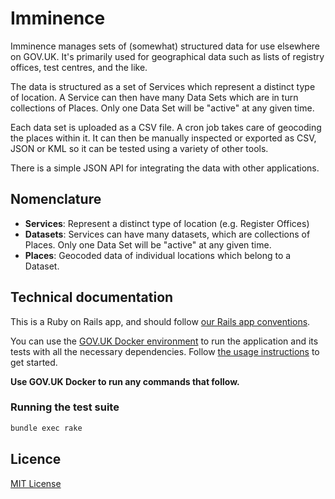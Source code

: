 # Imminence

Imminence manages sets of (somewhat) structured data for use elsewhere on GOV.UK. It's primarily used for geographical data such as lists of registry offices, test centres, and the like.

The data is structured as a set of Services which represent a distinct type of location. A Service can then have many Data Sets which are in turn collections of Places. Only one Data Set will be "active" at any given time.

Each data set is uploaded as a CSV file. A cron job takes care of geocoding the places within it. It can then be manually inspected or exported as CSV, JSON or KML so it can be tested using a variety of other tools.

There is a simple JSON API for integrating the data with other applications.

## Nomenclature

- **Services**: Represent a distinct type of location (e.g. Register Offices)
- **Datasets**: Services can have many datasets, which are collections of Places. Only one Data Set will be "active" at any given time.
- **Places**: Geocoded data of individual locations which belong to a Dataset.

## Technical documentation

This is a Ruby on Rails app, and should follow [our Rails app conventions](https://docs.publishing.service.gov.uk/manual/conventions-for-rails-applications.html).

You can use the [GOV.UK Docker environment](https://github.com/alphagov/govuk-docker) to run the application and its tests with all the necessary dependencies. Follow [the usage instructions](https://github.com/alphagov/govuk-docker#usage) to get started.

**Use GOV.UK Docker to run any commands that follow.**

### Running the test suite

```sh
bundle exec rake
```

## Licence

[MIT License](LICENCE)
